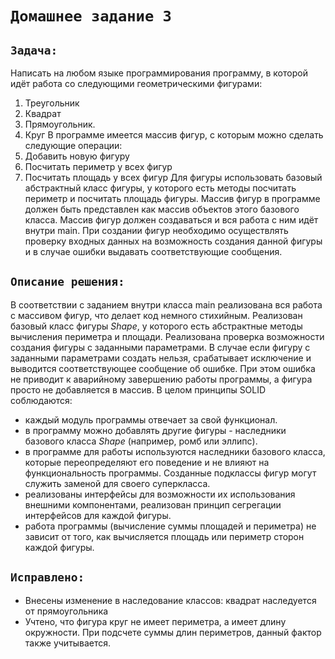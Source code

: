 # `Домашнее задание 3`

## `Задача:`

Написать на любом языке программирования программу, в которой идёт работа со следующими геометрическими фигурами:
1. Треугольник
2. Квадрат
3. Прямоугольник.
4. Круг
В программе имеется массив фигур, с которым можно сделать следующие операции:
1. Добавить новую фигуру
2. Посчитать периметр у всех фигур
3. Посчитать площадь у всех фигур
Для фигуры использовать базовый абстрактный класс фигуры, у которого есть методы посчитать периметр и посчитать площадь фигуры. Массив фигур в программе должен быть представлен как массив объектов этого базового класса. Массив фигур должен создаваться и вся работа с ним идёт внутри main. При создании фигур необходимо осуществлять проверку входных данных на возможность создания данной фигуры и в случае ошибки выдавать соответствующие сообщения.

## `Описание решения:`

В соответствии с заданием внутри класса main реализована вся работа с массивом фигур, что делает код немного стихийным.
Реализован базовый класс фигуры *Shape*, у которого есть абстрактные методы вычисления периметра и площади.
Реализована проверка возможности создания фигуры с заданными параметрами. В случае если фигуру с заданными параметрами создать нельзя, срабатывает исключение и выводится соответствующее сообщение об ошибке. При этом ошибка не приводит к аварийному завершению работы программы, а фигура просто не добавляется в массив.
В целом принципы SOLID соблюдаются: 
* каждый модуль программы отвечает за свой функционал.
* в программу можно добавлять другие фигуры - наследники базового класса *Shape* (например, ромб или эллипс).
* в программе для работы используются наследники базового класса, которые переопределяют его поведение и не влияют на функциональность программы. Созданные подклассы фигур могут служить заменой для своего суперкласса.
* реализованы интерфейсы для возможности их использования внешними компонентами, реализован принцип сегрегации интерфейсов для каждой фигуры.
* работа программы (вычисление суммы площадей и периметра) не зависит от того, как вычисляется площадь или периметр сторон каждой фигуры.

## `Исправлено:`

* Внесены изменение в наследование классов: квадрат наследуется от прямоугольника
* Учтено, что фигура круг не имеет периметра, а имеет длину окружности. При подсчете суммы длин периметров, данный фактор также учитывается.
